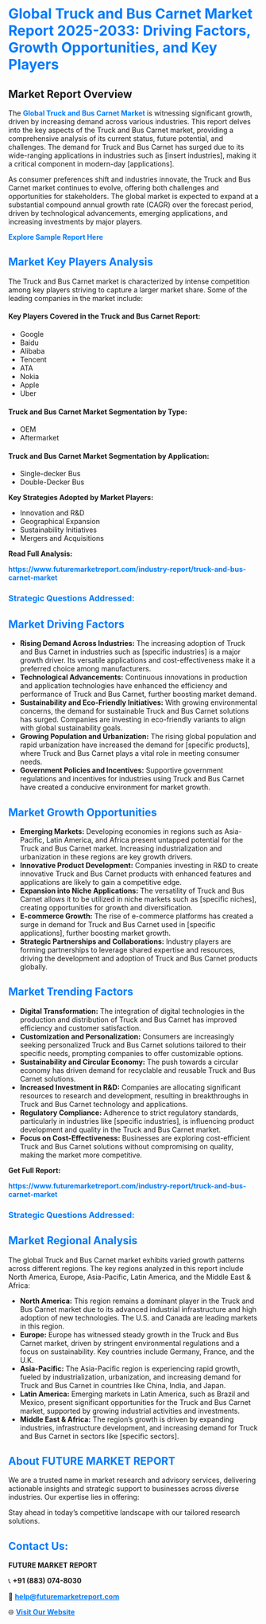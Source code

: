 <h1 style="color: #007BFF;">Global Truck and Bus Carnet Market Report 2025-2033: Driving Factors, Growth Opportunities, and Key Players</h1>

<section id="overview">
<h2>Market Report Overview</h2>
<p>The <a href="https://www.futuremarketreport.com/industry-report/truck-and-bus-carnet-market" style="color: #007BFF; text-decoration: none;"><strong>Global Truck and Bus Carnet Market</strong></a> is witnessing significant growth, driven by increasing demand across various industries. This report delves into the key aspects of the Truck and Bus Carnet market, providing a comprehensive analysis of its current status, future potential, and challenges. The demand for Truck and Bus Carnet has surged due to its wide-ranging applications in industries such as [insert industries], making it a critical component in modern-day [applications].</p>
<p>As consumer preferences shift and industries innovate, the Truck and Bus Carnet market continues to evolve, offering both challenges and opportunities for stakeholders. The global market is expected to expand at a substantial compound annual growth rate (CAGR) over the forecast period, driven by technological advancements, emerging applications, and increasing investments by major players.</p>
</section>

<section id="overview">
<p><a href="https://www.futuremarketreport.com/request-sample/reportId=36342" style="color: #007BFF; text-decoration: none;"><strong>Explore Sample Report Here</strong></a></p>
</section>

<section id="key-players">
<h2 style="color: #007BFF;">Market Key Players Analysis</h2>
<p>The Truck and Bus Carnet market is characterized by intense competition among key players striving to capture a larger market share. Some of the leading companies in the market include:</p>
<h4>Key Players Covered in the Truck and Bus Carnet Report:</h4>
<ul><li>Google</li><li>Baidu</li><li>Alibaba</li><li>Tencent</li><li>ATA</li><li>Nokia</li><li>Apple</li><li>Uber</li></ul>
<h4>Truck and Bus Carnet Market Segmentation by Type:</h4>
<ul><li>OEM</li><li>Aftermarket</li></ul>

<h4>Truck and Bus Carnet Market Segmentation by Application:</h4>
<ul><li>Single-decker Bus</li><li>Double-Decker Bus</li></ul>
<p><strong>Key Strategies Adopted by Market Players:</strong></p>
<ul>
<li>Innovation and R&D</li>
<li>Geographical Expansion</li>
<li>Sustainability Initiatives</li>
<li>Mergers and Acquisitions</li>
</ul>
</section>

<section>
<p><strong>Read Full Analysis: </strong></p><a href="https://www.futuremarketreport.com/industry-report/truck-and-bus-carnet-market" style="color: #007BFF; text-decoration: none;"><strong>https://www.futuremarketreport.com/industry-report/truck-and-bus-carnet-market</strong></a>
<h3 style="color: #007BFF;">Strategic Questions Addressed:</h3>
</section>

<section id="driving-factors">
<h2 style="color: #007BFF;">Market Driving Factors</h2>
<ul>
<li><strong>Rising Demand Across Industries:</strong> The increasing adoption of Truck and Bus Carnet in industries such as [specific industries] is a major growth driver. Its versatile applications and cost-effectiveness make it a preferred choice among manufacturers.</li>
<li><strong>Technological Advancements:</strong> Continuous innovations in production and application technologies have enhanced the efficiency and performance of Truck and Bus Carnet, further boosting market demand.</li>
<li><strong>Sustainability and Eco-Friendly Initiatives:</strong> With growing environmental concerns, the demand for sustainable Truck and Bus Carnet solutions has surged. Companies are investing in eco-friendly variants to align with global sustainability goals.</li>
<li><strong>Growing Population and Urbanization:</strong> The rising global population and rapid urbanization have increased the demand for [specific products], where Truck and Bus Carnet plays a vital role in meeting consumer needs.</li>
<li><strong>Government Policies and Incentives:</strong> Supportive government regulations and incentives for industries using Truck and Bus Carnet have created a conducive environment for market growth.</li>
</ul>
</section>

<section id="growth-opportunities">
<h2 style="color: #007BFF;">Market Growth Opportunities</h2>
<ul>
<li><strong>Emerging Markets:</strong> Developing economies in regions such as Asia-Pacific, Latin America, and Africa present untapped potential for the Truck and Bus Carnet market. Increasing industrialization and urbanization in these regions are key growth drivers.</li>
<li><strong>Innovative Product Development:</strong> Companies investing in R&D to create innovative Truck and Bus Carnet products with enhanced features and applications are likely to gain a competitive edge.</li>
<li><strong>Expansion into Niche Applications:</strong> The versatility of Truck and Bus Carnet allows it to be utilized in niche markets such as [specific niches], creating opportunities for growth and diversification.</li>
<li><strong>E-commerce Growth:</strong> The rise of e-commerce platforms has created a surge in demand for Truck and Bus Carnet used in [specific applications], further boosting market growth.</li>
<li><strong>Strategic Partnerships and Collaborations:</strong> Industry players are forming partnerships to leverage shared expertise and resources, driving the development and adoption of Truck and Bus Carnet products globally.</li>
</ul>
</section>

<section id="trending-factors">
<h2 style="color: #007BFF;">Market Trending Factors</h2>
<ul>
<li><strong>Digital Transformation:</strong> The integration of digital technologies in the production and distribution of Truck and Bus Carnet has improved efficiency and customer satisfaction.</li>
<li><strong>Customization and Personalization:</strong> Consumers are increasingly seeking personalized Truck and Bus Carnet solutions tailored to their specific needs, prompting companies to offer customizable options.</li>
<li><strong>Sustainability and Circular Economy:</strong> The push towards a circular economy has driven demand for recyclable and reusable Truck and Bus Carnet solutions.</li>
<li><strong>Increased Investment in R&D:</strong> Companies are allocating significant resources to research and development, resulting in breakthroughs in Truck and Bus Carnet technology and applications.</li>
<li><strong>Regulatory Compliance:</strong> Adherence to strict regulatory standards, particularly in industries like [specific industries], is influencing product development and quality in the Truck and Bus Carnet market.</li>
<li><strong>Focus on Cost-Effectiveness:</strong> Businesses are exploring cost-efficient Truck and Bus Carnet solutions without compromising on quality, making the market more competitive.</li>
</ul>
</section>

<section>
<p><strong>Get Full Report: </strong></p><a href="https://www.futuremarketreport.com/industry-report/truck-and-bus-carnet-market" style="color: #007BFF; text-decoration: none;"><strong>https://www.futuremarketreport.com/industry-report/truck-and-bus-carnet-market</strong></a>
<h3 style="color: #007BFF;">Strategic Questions Addressed:</h3>
</section>


<section id="regional-analysis">
<h2 style="color: #007BFF;">Market Regional Analysis</h2>
<p>The global Truck and Bus Carnet market exhibits varied growth patterns across different regions. The key regions analyzed in this report include North America, Europe, Asia-Pacific, Latin America, and the Middle East & Africa:</p>
<ul>
<li><strong>North America:</strong> This region remains a dominant player in the Truck and Bus Carnet market due to its advanced industrial infrastructure and high adoption of new technologies. The U.S. and Canada are leading markets in this region.</li>
<li><strong>Europe:</strong> Europe has witnessed steady growth in the Truck and Bus Carnet market, driven by stringent environmental regulations and a focus on sustainability. Key countries include Germany, France, and the U.K.</li>
<li><strong>Asia-Pacific:</strong> The Asia-Pacific region is experiencing rapid growth, fueled by industrialization, urbanization, and increasing demand for Truck and Bus Carnet in countries like China, India, and Japan.</li>
<li><strong>Latin America:</strong> Emerging markets in Latin America, such as Brazil and Mexico, present significant opportunities for the Truck and Bus Carnet market, supported by growing industrial activities and investments.</li>
<li><strong>Middle East & Africa:</strong> The region’s growth is driven by expanding industries, infrastructure development, and increasing demand for Truck and Bus Carnet in sectors like [specific sectors].</li>
</ul>
</section>

<footer>
<h2 style="color: #007BFF;">About FUTURE MARKET REPORT</h2>
<p>We are a trusted name in market research and advisory services, delivering actionable insights and strategic support to businesses across diverse industries. Our expertise lies in offering:</p>

<p>Stay ahead in today’s competitive landscape with our tailored research solutions.</p>

<h2 style="color: #007BFF;">Contact Us:</h2>
<p><strong>FUTURE MARKET REPORT</strong></p>
<p>📞 <strong>+91 (883) 074-8030</strong></p>
<p>📧 <strong><a href="mailto:help@futuremarketreport.com" style="color: #007BFF;">help@futuremarketreport.com</a></strong></p>
<p>🌐 <strong><a href="https://www.futuremarketreport.com/" style="color: #007BFF;">Visit Our Website</a></strong></p>
</footer>